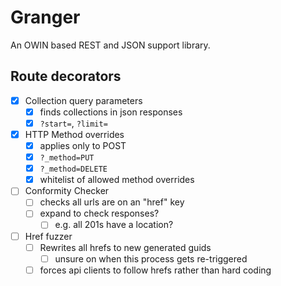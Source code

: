 # Granger
An OWIN based REST and JSON support library.

## Route decorators
* [x] Collection query parameters
  * [x] finds collections in json responses
  * [x] `?start=`, `?limit=`
* [x] HTTP Method overrides
  * [x] applies only to POST
  * [x] `?_method=PUT`
  * [x] `?_method=DELETE`
  * [x] whitelist of allowed method overrides
* [ ] Conformity Checker
  * [ ] checks all urls are on an "href" key
  * [ ] expand to check responses?
    * [ ] e.g. all 201s have a location?
* [ ] Href fuzzer
  * [ ] Rewrites all hrefs to new generated guids
    * [ ] unsure on when this process gets re-triggered
  * [ ] forces api clients to follow hrefs rather than hard coding
